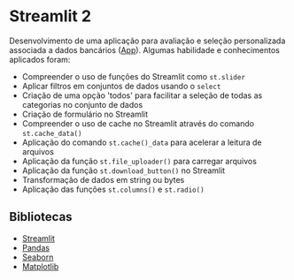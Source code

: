 # Streamlit 2

Desenvolvimento de uma aplicação para avaliação e seleção personalizada associada a dados bancários ([App](https://fq3y3e9uy4olsrze5l44p6.streamlit.app/)). Algumas habilidade e conhecimentos aplicados foram:
- Compreender o uso de funções do Streamlit como `st.slider`
- Aplicar filtros em conjuntos de dados usando o  `select`
- Criação de uma opção 'todos' para facilitar a seleção de todas as categorias no conjunto de dados
- Criação de formulário no Streamlit
- Compreender o uso de cache no Streamlit através do comando `st.cache_data()`
- Aplicação do comando `st.cache()_data` para acelerar a leitura de arquivos
- Aplicação da função `st.file_uploader()` para carregar arquivos
- Aplicação da função `st.download_button()` no Streamlit
- Transformação de dados em string ou bytes
- Aplicação das funções `st.columns()` e `st.radio()`

## Bibliotecas
- [Streamlit](https://streamlit.io/)
- [Pandas](https://pandas.pydata.org/)
- [Seaborn](https://seaborn.pydata.org/)
- [Matplotlib](https://matplotlib.org/)
